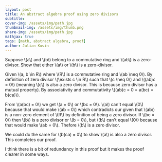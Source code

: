 ```yaml
---
layout: post
title: An abstract algebra proof using zero divisors
subtitle: 
cover-img: /assets/img/path.jpg
thumbnail-img: /assets/img/thumb.png
share-img: /assets/img/path.jpg
mathjax: true
tags: [math, abstract algebra, proof]
author: Julian Kusin
---
```


Suppose \\(a\\) and \\(b\\) belong to a commutative ring and \\(ab\\) is a zero-divisor. Show that either \\(a\\) or \\(b\\) is a zero-divisor.

Given \\(a, b \in R\\) where \\(R\\) is a commutative ring and \\(ab \neq 0\\). By definition of zero divisor \\(\exists c \in R\\) such that \\(c \neq 0\\)
and \\((ab)c = 0\\) (meaning \\(c\\) is also a zero divisor. This is because zero divisor has a mutual property). By associativity and commutativity \\((ab)c = 0 = a(bc) = b(ca)\\). 

From \\(a(bc) = 0\\) we get \\(a = 0\\) or \\(bc = 0\\). \\(a\\) can't equal \\(0\\) because that would make \\(ab = 0\\) which contradicts our given that \\(ab\\) 
is a  non-zero element of \\(R\\) by definition of being a zero divisor. If \\(bc = 0\\) then \\(b\\) is a zero divisor or \\(b = 0\\), but \\(b\\) can't equal \\(0\\) 
because that would make \\(ab = 0\\). Thefore \\(b\\) is a zero divisor. 

We could do the same for \\(b(ca) = 0\\) to show \\(a\\) is also a zero divisor. This completes our proof.

I think there is a bit of redundancy in this proof but it makes the proof clearer in some ways.

